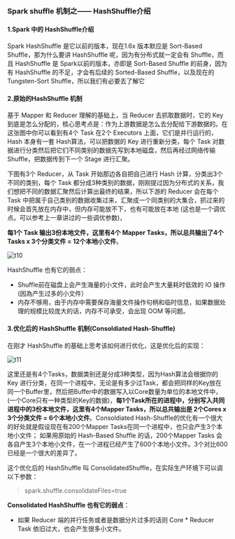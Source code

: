 ### Spark shuffle 机制之—— HashShuffle介绍

#### 1.Spark 中的 HashShuffle介绍

Spark HashShuffle 是它以前的版本，现在1.6x 版本默应是 Sort-Based Shuffle，那为什么要讲 HashShuffle 呢，因为有分布式就一定会有 Shuffle，而且 HashShuffle 是 Spark以前的版本，亦即是 Sort-Based Shuffle 的前身，因为有 HashShuffle 的不足，才会有后续的 Sorted-Based Shuffle，以及现在的 Tungsten-Sort Shuffle，所以我们有必要去了解它

#### 2.原始的HashShuffle 机制

基于 Mapper 和 Reducer 理解的基础上，当 Reducer 去抓取数据时，它的 Key 到底是怎么分配的，核心思考点是：作为上游数据是怎么去分配给下游数据的。在这张图中你可以看到有4个 Task 在2个 Executors 上面，它们是并行运行的，Hash 本身有一套 Hash算法，可以把数据的 Key 进行重新分类，每个 Task 对数据进行分类然后把它们不同类别的数据先写到本地磁盘，然后再经过网络传输 Shuffle，把数据传到下一个 Stage 进行汇聚。

下图有3个 Reducer，从 Task 开始那边各自把自己进行 Hash 计算，分类出3个不同的类别，每个 Task 都分成3种类别的数据，刚刚提过因为分布式的关系，我们想把不同的数据汇聚然后计算出最终的结果，所以下游的 Reducer 会在每个 Task 中把属于自己类别的数据收集过来，汇聚成一个同类别的大集合，抓过来的时候会首先放在内存中，但内存可能放不下，也有可能放在本地 (这也是一个调优点。可以参考上一章讲过的一些调优参数)，

**每1个 Task 输出3份本地文件，这里有4个 Mapper Tasks，所以总共输出了4个 Tasks x 3个分类文件 = 12个本地小文件**。

![t10](https://github.com/yueyuanyang/spark_silent/blob/master/notes/img/t10.png)

HashShuffle 也有它的弱点：
- Shuffle前在磁盘上会产生海量的小文件，此时会产生大量耗时低效的 IO 操作 (因為产生过多的小文件）
- 内存不够用，由于内存中需要保存海量文件操作句柄和临时信息，如果数据处理的规模比较庞大的话，内存不可承受，会出现 OOM 等问题。

#### 3.优化后的 HashShuffle 机制(Consoldiated Hash-Shuffle)

在刚才 HashShuffle 的基础上思考该如何进行优化，这是优化后的实现：

![t11](https://github.com/yueyuanyang/spark_silent/blob/master/notes/img/t11.png)

这里还是有4个Tasks，数据类别还是分成3种类型，因为Hash算法会根据你的 Key 进行分类，在同一个进程中，无论是有多少过Task，都会把同样的Key放在同一个Buffer里，然后把Buffer中的数据写入以Core数量为单位的本地文件中，(一个Core只有一种类型的Key的数据)，**每1个Task所在的进程中，分别写入共同进程中的3份本地文件，这里有4个Mapper Tasks，所以总共输出是 2个Cores x 3个分类文件 = 6个本地小文件**。Consoldiated Hash-Shuffle的优化有一个很大的好处就是假设现在有200个Mapper Tasks在同一个进程中，也只会产生3个本地小文件； 如果用原始的 Hash-Based Shuffle 的话，200个Mapper Tasks 会各自产生3个本地小文件，在一个进程已经产生了600个本地小文件。3个对比600已经是一个很大的差异了。

这个优化后的 HashShuffle 叫 ConsolidatedShuffle，在实际生产环境下可以调以下参数：

> spark.shuffle.consolidateFiles=true

**Consolidated HashShuffle 也有它的弱点**： 
- 如果 Reducer 端的并行任务或者是数据分片过多的话则 Core * Reducer Task 依旧过大，也会产生很多小文件。




